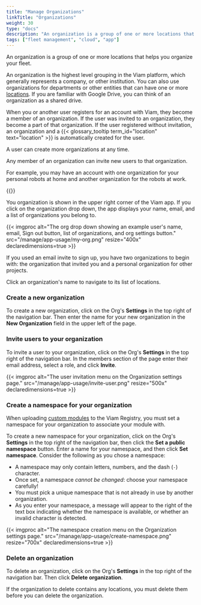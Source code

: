 ```yaml
---
title: "Manage Organizations"
linkTitle: "Organizations"
weight: 30
type: "docs"
description: "An organization is a group of one or more locations that helps you organize and manage access to your fleet."
tags: ["fleet management", "cloud", "app"]
---
```


An organization is a group of one or more locations that helps you organize your fleet.

An organization is the highest level grouping in the Viam platform, which generally represents a company, or other institution.
You can also use organizations for departments or other entities that can have one or more [locations](/manage/fleet/locations/).
If you are familiar with Google Drive, you can think of an organization as a shared drive.

When you or another user registers for an account with Viam, they become a member of an organization.
If the user was invited to an organization, they become a part of that organization.
If the user registered without invitation, an organization and a {{< glossary_tooltip term_id="location" text="location" >}} is automatically created for the user.

A user can create more organizations at any time.

Any member of an organization can invite new users to that organization.

For example, you may have an account with one organization for your personal robots at home and another organization for the robots at work.

{{<youtube embed_url="https://www.youtube-nocookie.com/embed/eb7v6dabCGQ">}}

You organization is shown in the upper right corner of the Viam app.
If you click on the organization drop down, the app displays your name, email, and a list of organizations you belong to.

{{< imgproc alt="The org drop down showing an example user's name, email, Sign out button, list of organizations, and org settings button." src="/manage/app-usage/my-org.png" resize="400x" declaredimensions=true >}}

If you used an email invite to sign up, you have two organizations to begin with: the organization that invited you and a personal organization for other projects.

Click an organization's name to navigate to its list of locations.

### Create a new organization

To create a new organization, click on the Org's **Settings** in the top right of the navigation bar.
Then enter the name for your new organization in the **New Organization** field in the upper left of the page.

### Invite users to your organization

To invite a user to your organization, click on the Org's **Settings** in the top right of the navigation bar.
In the members section of the page enter their email address, select a role, and click **Invite**.

{{< imgproc alt="The user invitation menu on the Organization settings page." src="/manage/app-usage/invite-user.png" resize="500x" declaredimensions=true >}}

### Create a namespace for your organization

When uploading [custom modules](/extend/modular-resources/) to the Viam Registry, you must set a namespace for your organization to associate your module with.

To create a new namespace for your organization, click on the Org's **Settings** in the top right of the navigation bar, then click the **Set a public namespace** button.
Enter a name for your namespace, and then click **Set namespace**.
Consider the following as you chose a namespace:

* A namespace may only contain letters, numbers, and the dash (`-`) character.
* Once set, a namespace *cannot be changed*: choose your namespace carefully!
* You must pick a unique namespace that is not already in use by another organization.
* As you enter your namespace, a message will appear to the right of the text box indicating whether the namespace is available, or whether an invalid character is detected.

{{< imgproc alt="The namespace creation menu on the Organization settings page." src="/manage/app-usage/create-namespace.png" resize="700x" declaredimensions=true >}}

### Delete an organization

To delete an organization, click on the Org's **Settings** in the top right of the navigation bar.
Then click **Delete organization**.

If the organization to delete contains any locations, you must delete them before you can delete the organization.
